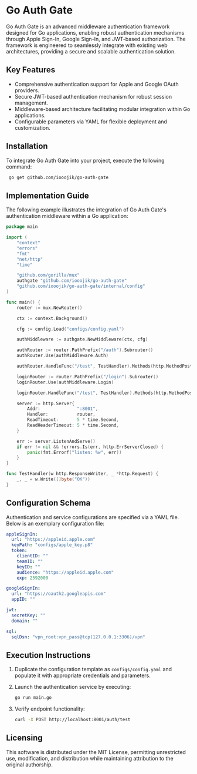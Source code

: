 # Go Auth Gate

Go Auth Gate is an advanced middleware authentication framework designed for Go applications, enabling robust
authentication mechanisms through Apple Sign-In, Google Sign-In, and JWT-based authorization. The framework is
engineered to seamlessly integrate with existing web architectures, providing a secure and scalable authentication
solution.

## Key Features

- Comprehensive authentication support for Apple and Google OAuth providers.
- Secure JWT-based authentication mechanism for robust session management.
- Middleware-based architecture facilitating modular integration within Go applications.
- Configurable parameters via YAML for flexible deployment and customization.

## Installation

To integrate Go Auth Gate into your project, execute the following command:

```sh
 go get github.com/iooojik/go-auth-gate
```

## Implementation Guide

The following example illustrates the integration of Go Auth Gate's authentication middleware within a Go application:

```go
package main

import (
	"context"
	"errors"
	"fmt"
	"net/http"
	"time"

	"github.com/gorilla/mux"
	authgate "github.com/iooojik/go-auth-gate"
	"github.com/iooojik/go-auth-gate/internal/config"
)

func main() {
	router := mux.NewRouter()

	ctx := context.Background()

	cfg := config.Load("configs/config.yaml")

	authMiddleware := authgate.NewMiddleware(ctx, cfg)

	authRouter := router.PathPrefix("/auth").Subrouter()
	authRouter.Use(authMiddleware.Auth)

	authRouter.HandleFunc("/test", TestHandler).Methods(http.MethodPost)

	loginRouter := router.PathPrefix("/login").Subrouter()
	loginRouter.Use(authMiddleware.Login)

	loginRouter.HandleFunc("/test", TestHandler).Methods(http.MethodPost)

	server := http.Server{
		Addr:              ":8001",
		Handler:           router,
		ReadTimeout:       5 * time.Second,
		ReadHeaderTimeout: 5 * time.Second,
	}

	err := server.ListenAndServe()
	if err != nil && !errors.Is(err, http.ErrServerClosed) {
		panic(fmt.Errorf("listen: %w", err))
	}
}

func TestHandler(w http.ResponseWriter, _ *http.Request) {
	_, _ = w.Write([]byte("OK"))
}
```

## Configuration Schema

Authentication and service configurations are specified via a YAML file. Below is an exemplary configuration file:

```yaml
appleSignIn:
  url: "https://appleid.apple.com"
  keyPath: "configs/apple_key.p8"
  token:
    clientID: ""
    teamID: ""
    keyID: ""
    audience: "https://appleid.apple.com"
    exp: 2592000

googleSignIn:
  url: "https://oauth2.googleapis.com"
  appID: ""

jwt:
  secretKey: ""
  domain: ""

sql:
  sqlDsn: "vpn_root:vpn_pass@tcp(127.0.0.1:3306)/vpn"
```

## Execution Instructions

1. Duplicate the configuration template as `configs/config.yaml` and populate it with appropriate credentials and
   parameters.
2. Launch the authentication service by executing:

   ```sh
   go run main.go
   ```

3. Verify endpoint functionality:
   ```sh
   curl -X POST http://localhost:8001/auth/test
   ```

## Licensing

This software is distributed under the MIT License, permitting unrestricted use, modification, and distribution while
maintaining attribution to the original authorship.

